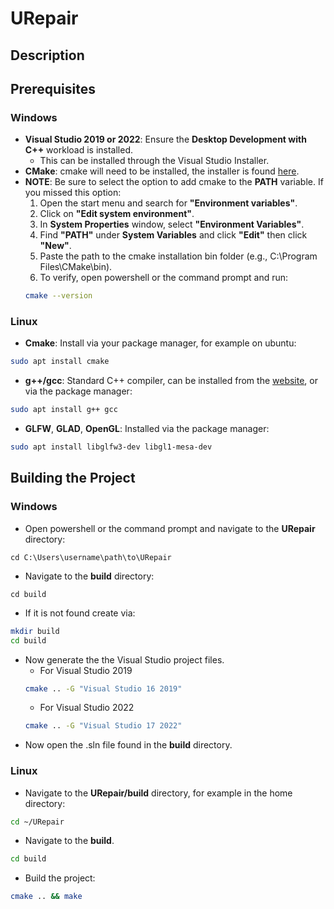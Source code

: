 # URepair

## Description

## Prerequisites

### Windows
- **Visual Studio 2019 or 2022**: Ensure the **Desktop Development with C++** workload is installed.
	- This can be installed through the Visual Studio Installer. 
- **CMake**: cmake will need to be installed, the installer is found [here](https://cmake.org/download/).
- **NOTE**: Be sure to select the option to add cmake to the **PATH** variable. If you missed this option: 
	1. Open the start menu and search for **"Environment variables"**.
	2. Click on **"Edit system environment"**.
	3. In **System Properties** window, select **"Environment Variables"**.
	4. Find **"PATH"** under **System Variables** and click **"Edit"** then click **"New"**.
	5. Paste the path to the cmake installation bin folder (e.g., C:\Program Files\CMake\bin).
	6. To verify, open powershell or the command prompt and run:
	```bash
	cmake --version
	``` 

### Linux
- **Cmake**: Install via your package manager, for example on ubuntu:
```bash
sudo apt install cmake
```
- **g++/gcc**: Standard C++ compiler, can be installed from the [website](https://gcc.gnu.org/), or via the package manager:
```bash
sudo apt install g++ gcc
```
- **GLFW**, **GLAD**, **OpenGL**: Installed via the package manager:
```bash
sudo apt install libglfw3-dev libgl1-mesa-dev
```


## Building the Project

### Windows
- Open powershell or the command prompt and navigate to the **URepair** directory:
```
cd C:\Users\username\path\to\URepair
```
- Navigate to the **build** directory:
```
cd build
```
- If it is not found create via:
```bash 
mkdir build
cd build
```
- Now generate the the Visual Studio project files.
	- For Visual Studio 2019
	``` bash
	cmake .. -G "Visual Studio 16 2019"
	```
	- For Visual Studio 2022
	```bash
	cmake .. -G "Visual Studio 17 2022"
	```
- Now open the .sln file found in the **build** directory.
### Linux
- Navigate to the **URepair/build** directory, for example in the home directory:
```bash 
cd ~/URepair
```
- Navigate to the **build**.
```bash 
cd build
```
- Build the project:
```bash
cmake .. && make
```

